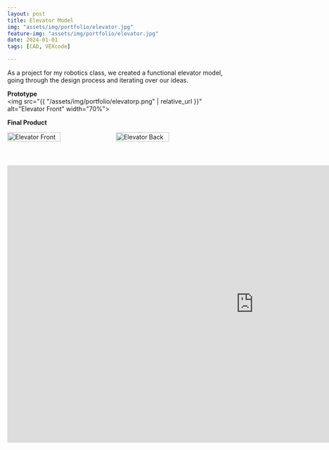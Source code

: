 ```yaml
---
layout: post
title: Elevator Model
img: "assets/img/portfolio/elevator.jpg"
feature-img: "assets/img/portfolio/elevator.jpg" 
date: 2024-01-01
tags: [CAD, VEXcode]

---
```

As a project for my robotics class, we created a functional elevator model, going through the design process and iterating over our ideas.

**Prototype**  
<img src="{{ "/assets/img/portfolio/elevatorp.png" | relative_url }}" alt="Elevator Front" width="70%">

**Final Product**  
<div style="display: flex; margin-bottom: 20px;">
    <img src="{{ "/assets/img/portfolio/elevator.jpg" | relative_url }}" alt="Elevator Front" style="width: 49%;">
    <img src="{{ "/assets/img/portfolio/elevatorback.jpg" | relative_url }}" alt="Elevator Back" style="width: 49%;">
</div><br>
<br>
<iframe width="1120" height="630"
        src="https://www.youtube.com/embed/1K5FG4cNNhs?mute=1"
        title="YouTube video player"
        frameborder="0"
        allowfullscreen></iframe>
